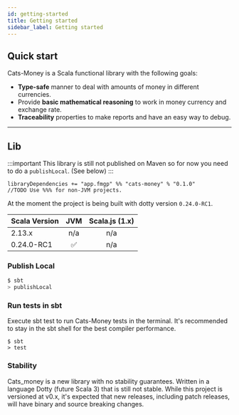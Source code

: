 ```yaml
---
id: getting-started
title: Getting started
sidebar_label: Getting started
---
```


## Quick start

Cats-Money is a Scala functional library with the following goals:

* **Type-safe** manner to deal with amounts of money in different currencies.
* Provide **basic mathematical reasoning** to work in money currency and exchange rate.
* **Traceability** properties to make reports and have an easy way to debug.

---

## Lib

:::important
This library is still not published on Maven so for now you need to do a `publishLocal`. (See below)
:::


```
libraryDependencies += "app.fmgp" %% "cats-money" % "0.1.0"
//TODO Use %%% for non-JVM projects.
```

At the moment the project is being built with dotty version `0.24.0-RC1`.

| Scala Version          | JVM | Scala.js (1.x) |
| ---------------------- | :-: | :------------: |
| 2.13.x                 | n/a |       n/a      |
| 0.24.0-RC1             | ✅  |       n/a      |


### Publish Local

```scala
$ sbt
> publishLocal
```


### Run tests in sbt

Execute sbt test to run Cats-Money tests in the terminal. It's recommended to stay in the sbt shell for the best compiler performance.

```
$ sbt
> test
```


### Stability

Cats_money is a new library with no stability guarantees. Written in a language Dotty (future Scala 3) that is still not stable. While this project is versioned at v0.x, it's expected that new releases, including patch releases, will have binary and source breaking changes.